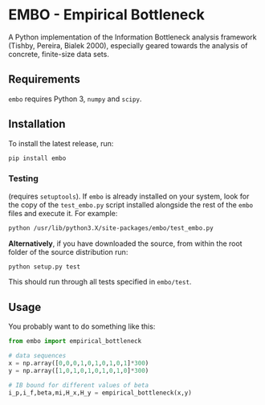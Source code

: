 # EMBO - Empirical Bottleneck

A Python implementation of the Information Bottleneck analysis
framework (Tishby, Pereira, Bialek 2000), especially geared towards
the analysis of concrete, finite-size data sets.

## Requirements

`embo` requires Python 3, `numpy` and `scipy`.

## Installation
To install the latest release, run:
``` bash
pip install embo
```

### Testing
(requires `setuptools`). If `embo` is already installed on your
system, look for the copy of the `test_embo.py` script installed
alongside the rest of the `embo` files and execute it. For example:

``` bash
python /usr/lib/python3.X/site-packages/embo/test_embo.py
```

**Alternatively**, if you have downloaded the source, from within the
root folder of the source distribution run:

``` bash
python setup.py test
```

This should run through all tests specified in `embo/test`.

## Usage

You probably want to do something like this:
``` python
from embo import empirical_bottleneck

# data sequences
x = np.array([0,0,0,1,0,1,0,1,0,1]*300)
y = np.array([1,0,1,0,1,0,1,0,1,0]*300)

# IB bound for different values of beta
i_p,i_f,beta,mi,H_x,H_y = empirical_bottleneck(x,y)
```
